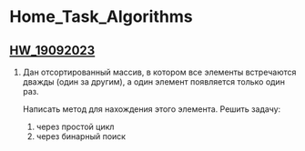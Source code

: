 # Home_Task_Algorithms

## **[HW_19092023](https://github.com/DmitriDjourov/Home_Task_Algorithms/tree/main/HW_19092023)**

  1. Дан отсортированный массив, в котором все элементы встречаются дважды (один за другим),
     а один элемент появляется только один раз.

     Написать метод для нахождения этого элемента.
     Решить задачу:
        1. через простой цикл
        2. через бинарный поиск
